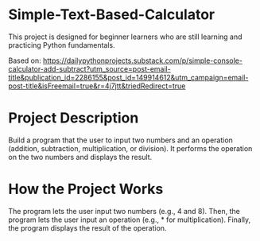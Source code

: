 # Simple-Text-Based-Calculator

This project is designed for beginner learners who are still learning and practicing Python fundamentals.

Based on: https://dailypythonprojects.substack.com/p/simple-console-calculator-add-subtract?utm_source=post-email-title&publication_id=2286155&post_id=149914612&utm_campaign=email-post-title&isFreemail=true&r=4j7jtt&triedRedirect=true

# Project Description
Build a program that the user to input two numbers and an operation (addition, subtraction, multiplication, or division). It performs the operation on the two numbers and displays the result.

# How the Project Works
The program lets the user input two numbers (e.g., 4 and 8). Then, the program lets the user input an operation (e.g., * for multiplication). Finally, the program displays the result of the operation.
